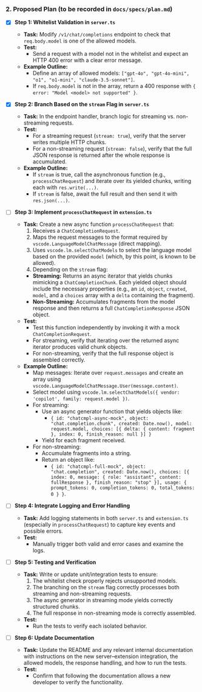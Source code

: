### **2. Proposed Plan (to be recorded in `docs/specs/plan.md`)**

- [x] **Step 1: Whitelist Validation in `server.ts`**
  - **Task:** Modify `/v1/chat/completions` endpoint to check that `req.body.model` is one of the allowed models.
  - **Test:**
    - Send a request with a model not in the whitelist and expect an HTTP 400 error with a clear error message.
  - **Example Outline:**
    - Define an array of allowed models: `["gpt-4o", "gpt-4o-mini", "o1", "o1-mini", "claude-3.5-sonnet"]`.
    - If `req.body.model` is not in the array, return a 400 response with `{ error: "Model <model> not supported" }`.

- [x] **Step 2: Branch Based on the `stream` Flag in `server.ts`**
  - **Task:** In the endpoint handler, branch logic for streaming vs. non-streaming requests.
  - **Test:**
    - For a streaming request (`stream: true`), verify that the server writes multiple HTTP chunks.
    - For a non-streaming request (`stream: false`), verify that the full JSON response is returned after the whole response is accumulated.
  - **Example Outline:**
    - If `stream` is true, call the asynchronous function (e.g., `processChatRequest`) and iterate over its yielded chunks, writing each with `res.write(...)`.
    - If `stream` is false, await the full result and then send it with `res.json(...)`.

- [ ] **Step 3: Implement `processChatRequest` in `extension.ts`**
  - **Task:** Create a new async function `processChatRequest` that:
    1. Receives a `ChatCompletionRequest`.
    2. Maps the request messages to the format required by `vscode.LanguageModelChatMessage` (direct mapping).
    3. Uses `vscode.lm.selectChatModels` to select the language model based on the provided `model` (which, by this point, is known to be allowed).
    4. Depending on the `stream` flag:
      - **Streaming:** Returns an async iterator that yields chunks mimicking a `ChatCompletionChunk`. Each yielded object should include the necessary properties (e.g., an `id`, `object`, `created`, `model`, and a `choices` array with a `delta` containing the fragment).
      - **Non-Streaming:** Accumulates fragments from the model response and then returns a full `ChatCompletionResponse` JSON object.
  - **Test:**
    - Test this function independently by invoking it with a mock `ChatCompletionRequest`.
    - For streaming, verify that iterating over the returned async iterator produces valid chunk objects.
    - For non-streaming, verify that the full response object is assembled correctly.
  - **Example Outline:**
    - Map messages: Iterate over `request.messages` and create an array using `vscode.LanguageModelChatMessage.User(message.content)`.
    - Select model using `vscode.lm.selectChatModels({ vendor: 'copilot', family: request.model })`.
    - For streaming:
      - Use an async generator function that yields objects like:
        - `{
              id: "chatcmpl-async-mock",
              object: "chat.completion.chunk",
              created: Date.now(),
              model: request.model,
              choices: [{
                delta: { content: fragment },
                index: 0,
                finish_reason: null
              }]
            }`
      - Yield for each fragment received.
    - For non-streaming:
      - Accumulate fragments into a string.
      - Return an object like:
        - `{
              id: "chatcmpl-full-mock",
              object: "chat.completion",
              created: Date.now(),
              choices: [{
                index: 0,
                message: { role: "assistant", content: fullResponse },
                finish_reason: "stop"
              }],
              usage: { prompt_tokens: 0, completion_tokens: 0, total_tokens: 0 }
            }`.

- [ ] **Step 4: Integrate Logging and Error Handling**
  - **Task:** Add logging statements in both `server.ts` and `extension.ts` (especially in `processChatRequest`) to capture key events and possible errors.
  - **Test:**
    - Manually trigger both valid and error cases and examine the logs.

- [ ] **Step 5: Testing and Verification**
  - **Task:** Write or update unit/integration tests to ensure:
    1. The whitelist check properly rejects unsupported models.
    2. The branching on the `stream` flag correctly processes both streaming and non-streaming requests.
    3. The async generator in streaming mode yields correctly structured chunks.
    4. The full response in non-streaming mode is correctly assembled.
  - **Test:**
    - Run the tests to verify each isolated behavior.

- [ ] **Step 6: Update Documentation**
  - **Task:** Update the README and any relevant internal documentation with instructions on the new server–extension integration, the allowed models, the response handling, and how to run the tests.
  - **Test:**
    - Confirm that following the documentation allows a new developer to verify the functionality.
